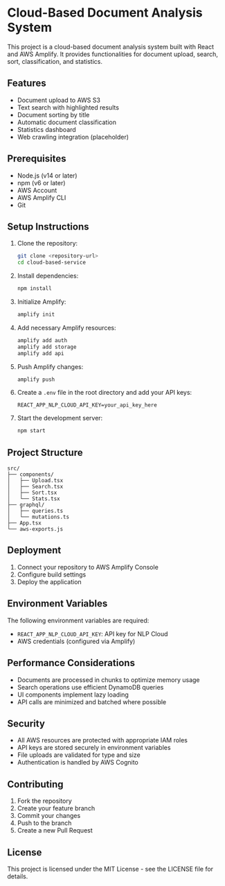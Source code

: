 # Cloud-Based Document Analysis System

This project is a cloud-based document analysis system built with React and AWS Amplify. It provides functionalities for document upload, search, sort, classification, and statistics.

## Features

- Document upload to AWS S3
- Text search with highlighted results
- Document sorting by title
- Automatic document classification
- Statistics dashboard
- Web crawling integration (placeholder)

## Prerequisites

- Node.js (v14 or later)
- npm (v6 or later)
- AWS Account
- AWS Amplify CLI
- Git

## Setup Instructions

1. Clone the repository:
   ```bash
   git clone <repository-url>
   cd cloud-based-service
   ```

2. Install dependencies:
   ```bash
   npm install
   ```

3. Initialize Amplify:
   ```bash
   amplify init
   ```

4. Add necessary Amplify resources:
   ```bash
   amplify add auth
   amplify add storage
   amplify add api
   ```

5. Push Amplify changes:
   ```bash
   amplify push
   ```

6. Create a `.env` file in the root directory and add your API keys:
   ```
   REACT_APP_NLP_CLOUD_API_KEY=your_api_key_here
   ```

7. Start the development server:
   ```bash
   npm start
   ```

## Project Structure

```
src/
├── components/
│   ├── Upload.tsx
│   ├── Search.tsx
│   ├── Sort.tsx
│   └── Stats.tsx
├── graphql/
│   ├── queries.ts
│   └── mutations.ts
├── App.tsx
└── aws-exports.js
```

## Deployment

1. Connect your repository to AWS Amplify Console
2. Configure build settings
3. Deploy the application

## Environment Variables

The following environment variables are required:

- `REACT_APP_NLP_CLOUD_API_KEY`: API key for NLP Cloud
- AWS credentials (configured via Amplify)

## Performance Considerations

- Documents are processed in chunks to optimize memory usage
- Search operations use efficient DynamoDB queries
- UI components implement lazy loading
- API calls are minimized and batched where possible

## Security

- All AWS resources are protected with appropriate IAM roles
- API keys are stored securely in environment variables
- File uploads are validated for type and size
- Authentication is handled by AWS Cognito

## Contributing

1. Fork the repository
2. Create your feature branch
3. Commit your changes
4. Push to the branch
5. Create a new Pull Request

## License

This project is licensed under the MIT License - see the LICENSE file for details.

